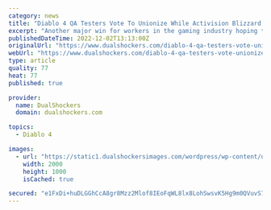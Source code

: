 ```yaml
---
category: news
title: "Diablo 4 QA Testers Vote To Unionize While Activision Blizzard Attempts To Challenge Votes"
excerpt: "Another major win for workers in the gaming industry hoping to unionize. The QA team at Blizzard Albany, who currently assist in QA testing for Diablo 4, won a historic vote to unionize on Friday."
publishedDateTime: 2022-12-02T13:13:00Z
originalUrl: "https://www.dualshockers.com/diablo-4-qa-testers-vote-unionize-while-activision-blizzard-attempts-challenge-votes/"
webUrl: "https://www.dualshockers.com/diablo-4-qa-testers-vote-unionize-while-activision-blizzard-attempts-challenge-votes/"
type: article
quality: 77
heat: 77
published: true

provider:
  name: DualShockers
  domain: dualshockers.com

topics:
  - Diablo 4

images:
  - url: "https://static1.dualshockersimages.com/wordpress/wp-content/uploads/2022/12/diablo-4-necromancer-1.jpg"
    width: 2000
    height: 1000
    isCached: true

secured: "e1FxDi+huDLGGhCcA8gr8Mzz2Mlof8IEoFqWL8lx8LohSwsvK5Hg9m0QVuvS7r9T42Iy/GlaTsUub4lOprr4R6q3DZXcfyrQ4Ty/aKIf8kRsvTsT0BKmK5prc0bvThNO76tAVEtCrVuUofJAf/Gpo/E1mNhsf0YbePiCYJhGx4YHcsKAwRyiiXXoDIG6MIRReYcGFpgg/WiLkKbC2aitisKVhmjiw6ux0e8AH29SvBmwWL2Ix9OBuWgke1FeQtdSj4FtF6D8MlI0Op0PIdDFSA86FB40vI77L2Jtk6UuIpVU3a/XUqNFx452UVfv85NrUSZkgz62UNmGbZpMVu405HFrYrVvH+Sn1ipyOhJROZ8=;mOLLPGI4myX0TULPcKgyXw=="
---
```


